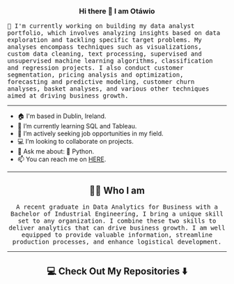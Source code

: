 ### <p align='center'> Hi there 👋 I am Otáwio</p>

  <samp>🔭 I'm currently working on building my data analyst portfolio, which involves analyzing insights based on data exploration and tackling specific target problems. My analyses encompass techniques such as visualizations, custom data cleaning, text processing, supervised and unsupervised machine learning algorithms, classification and regression projects. I also conduct customer segmentation, pricing analysis and optimization, forecasting and predictive modeling, customer churn analyses, basket analyses, and various other techniques aimed at driving business growth.</samp>
</p>

---

- 🏠 I'm based in Dublin, Ireland.
- 🌱 I’m currently learning SQL and Tableau.
- 💼 I’m actively seeking job opportunities in my field.
- 💻 I’m looking to collaborate on projects.
- 💬 Ask me about: 🐍 Python.
- 📫 You can reach me on [HERE](otawiochaves@icloud.com).

---

<h2 align="center">👨‍💻 Who I am</h2>
<p align="center">
  <samp>A recent graduate in Data Analytics for Business with a Bachelor of Industrial Engineering, I bring a unique skill set to any organization. I combine these two skills to deliver analytics that can drive business growth. I am well equipped to provide valuable information, streamline production processes, and enhance logistical development.</samp>
</p>

---

<h2 align="center">💻 Check Out My Repositories ⬇️ </h2>
